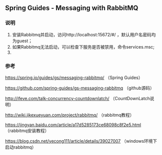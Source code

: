 ## Spring Guides - Messaging with RabbitMQ

### 说明

1. 安装Rabbitmq并启动，访问http://localhost:15672/#/ ，默认用户名密码均为guest；
2. 如果Rabbitmq无法启动，可以检查下服务是否被禁用，命令services.msc;
3. 

### 参考

https://spring.io/guides/gs/messaging-rabbitmq/ （Spring Guides）

https://github.com/spring-guides/gs-messaging-rabbitmq （github源码）

http://ifeve.com/talk-concurrency-countdownlatch/ （CountDownLatch说明）

http://wiki.jikexueyuan.com/project/rabbitmq/ （rabbitmq教程）

https://jingyan.baidu.com/article/a17d5285173ce68098c8f2e5.html （rabbitmq安装教程）

https://blog.csdn.net/yecong111/article/details/39027007 （windows环境下启动rabbitmq）